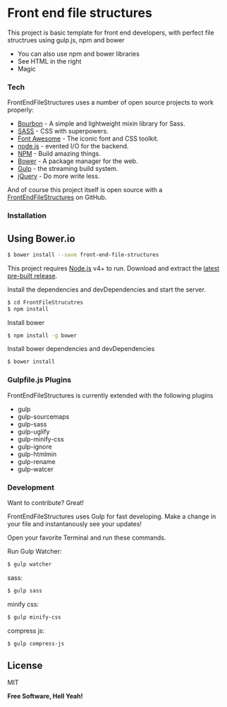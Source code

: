 # Front end file structures

This project is basic template for front end developers, with perfect file structrues using gulp.js, npm and bower

  - You can also use npm and bower libraries 
  - See HTML in the right
  - Magic


### Tech

FrontEndFileStructures uses a number of open source projects to work properly:

* [Bourbon](https://www.google.com) - A simple and lightweight mixin library for Sass.
* [SASS](http://sass-lang.com/) - CSS with superpowers.
* [Font Awesome](http://fontawesome.io/) - The iconic font and CSS toolkit.
* [node.js](https://nodejs.org/en/) - evented I/O for the backend.
* [NPM](https://www.npmjs.com/) - Build amazing things.
* [Bower](https://bower.io/) - A package manager for the web.
* [Gulp](http://gulpjs.com/) - the streaming build system.
* [jQuery](https://jquery.com/) - Do more write less.

And of course this project itself is open source with a [FrontEndFileStructures](https://github.com/valeri879/FrontFileStrucutres)
 on GitHub.

### Installation

## Using Bower.io
```sh
$ bower install --save front-end-file-structures
```

This project requires [Node.js](https://nodejs.org/) v4+ to run.
Download and extract the [latest pre-built release](https://github.com/valeri879/FrontFileStrucutres/archive/master.zip).

Install the dependencies and devDependencies and start the server.

```sh
$ cd FrontFileStrucutres
$ npm install
```

Install bower

```sh
$ npm install -g bower
```
Install bower dependencies and devDependencies
```sh
$ bower install
```
### Gulpfile.js Plugins

FrontEndFileStructures is currently extended with the following plugins

* gulp
* gulp-sourcemaps
* gulp-sass
* gulp-uglify
* gulp-minify-css
* gulp-ignore
* gulp-htmlmin
* gulp-rename
* gulp-watcer

### Development

Want to contribute? Great!

FrontEndFileStructures uses Gulp for fast developing.
Make a change in your file and instantanously see your updates!

Open your favorite Terminal and run these commands.

Run Gulp Watcher:
```sh
$ gulp watcher
```

sass:
```sh
$ gulp sass
```

minify css:
```sh
$ gulp minify-css
```

compress js:
```sh
$ gulp compress-js
```


License
----

MIT


**Free Software, Hell Yeah!**

